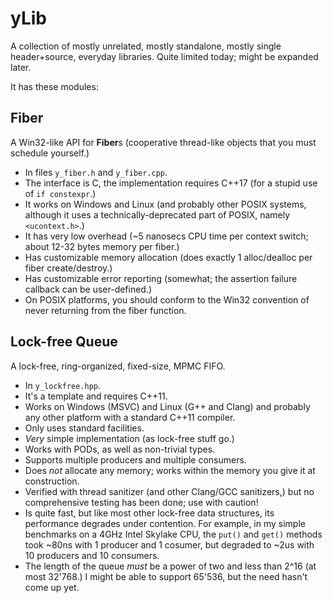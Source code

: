 yLib
====

A collection of mostly unrelated, mostly standalone, mostly single header+source, everyday libraries. Quite limited today; might be expanded later.

It has these modules:


Fiber
-----

A Win32-like API for **Fiber**s (cooperative thread-like objects that you must schedule yourself.)

* In files `y_fiber.h` and `y_fiber.cpp`.
* The interface is C, the implementation requires C++17 (for a stupid use of `if constexpr`.)
* It works on Windows and Linux (and probably other POSIX systems, although it uses a technically-deprecated part of POSIX, namely `<ucontext.h>`.)
* It has very low overhead (~5 nanosecs CPU time per context switch; about 12-32 bytes memory per fiber.)
* Has customizable memory allocation (does exactly 1 alloc/dealloc per fiber create/destroy.)
* Has customizable error reporting (somewhat; the assertion failure callback can be user-defined.)
* On POSIX platforms, you should conform to the Win32 convention of never returning from the fiber function.


Lock-free Queue
--------------

A lock-free, ring-organized, fixed-size, MPMC FIFO.

* In `y_lockfree.hpp`.
* It's a template and requires C++11.
* Works on Windows (MSVC) and Linux (G++ and Clang) and probably any other platform with a standard C++11 compiler.
* Only uses standard facilities.
* *Very* simple implementation (as lock-free stuff go.)
* Works with PODs, as well as non-trivial types.
* Supports multiple producers and multiple consumers.
* Does *not* allocate any memory; works within the memory you give it at construction.
* Verified with thread sanitizer (and other Clang/GCC sanitizers,) but no comprehensive testing has been done; use with caution!
* Is quite fast, but like most other lock-free data structures, its performance degrades under contention. For example, in my simple benchmarks on a 4GHz Intel Skylake CPU, the `put()` and `get()` methods took ~80ns with 1 producer and 1 cosumer, but degraded to ~2us with 10 producers and 10 consumers.
* The length of the queue *must* be a power of two and less than 2^16 (at most 32'768.) I might be able to support 65'536, but the need hasn't come up yet.
